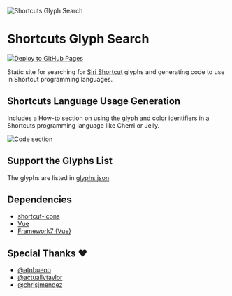 ![Shortcuts Glyph Search](https://github.com/electrikmilk/shortcuts-glyph-search/assets/4368524/0a247185-216e-4083-b1b0-f61c623aa365)

# Shortcuts Glyph Search

[![Deploy to GitHub Pages](https://github.com/electrikmilk/shortcuts-glyph-search/actions/workflows/deploy.yml/badge.svg)](https://github.com/electrikmilk/shortcuts-glyph-search/actions/workflows/deploy.yml)

Static site for searching
for <a href="https://apps.apple.com/us/app/shortcuts/id1462947752" target="_blank" rel="noopener noreferrer">Siri
Shortcut</a> glyphs and generating code to use in Shortcut programming languages.

## Shortcuts Language Usage Generation

Includes a How-to section on using the glyph and color identifiers in a Shortcuts programming language like Cherri or
Jelly.

![Code section](https://github.com/electrikmilk/shortcuts-glyph-search/assets/4368524/28fb2506-d11f-47f5-be73-5556382c6a80)

## Support the Glyphs List

The glyphs are listed in [glyphs.json](https://github.com/electrikmilk/shortcuts-glyph-search/blob/main/src/assets/glyphs.json).

## Dependencies

- [shortcut-icons](https://github.com/atnbueno/shortcut-icons)
- [Vue](https://vuejs.org)
- [Framework7 (Vue)](https://framework7.io/vue/)

## Special Thanks ❤️

- [@atnbueno](https://github.com/atnbueno)
- [@actuallytaylor](https://github.com/actuallytaylor)
- [@chrisjmendez](https://github.com/chrisjmendez)

